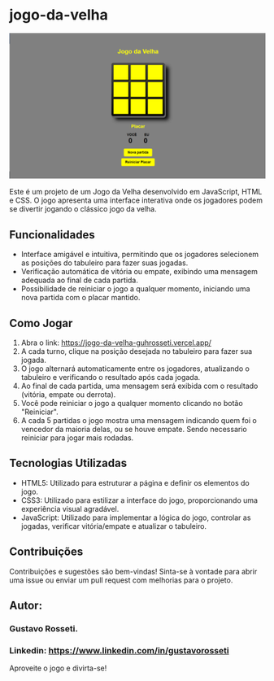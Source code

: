 # jogo-da-velha
![image](https://github.com/Guhrosseti/jogo-da-velha/blob/main/assets/jogo-da-velha.png)

Este é um projeto de um Jogo da Velha desenvolvido em JavaScript, HTML e CSS. O jogo apresenta uma interface interativa onde os jogadores podem se divertir jogando o clássico jogo da velha.

## Funcionalidades

- Interface amigável e intuitiva, permitindo que os jogadores selecionem as posições do tabuleiro para fazer suas jogadas.
- Verificação automática de vitória ou empate, exibindo uma mensagem adequada ao final de cada partida.
- Possibilidade de reiniciar o jogo a qualquer momento, iniciando uma nova partida com o placar mantido.

## Como Jogar

1. Abra o link: https://jogo-da-velha-guhrosseti.vercel.app/
2. A cada turno, clique na posição desejada no tabuleiro para fazer sua jogada.
3. O jogo alternará automaticamente entre os jogadores, atualizando o tabuleiro e verificando o resultado após cada jogada.
4. Ao final de cada partida, uma mensagem será exibida com o resultado (vitória, empate ou derrota).
5. Você pode reiniciar o jogo a qualquer momento clicando no botão "Reiniciar".
6. A cada 5 partidas o jogo mostra uma mensagem indicando quem foi o vencedor da maioria delas, ou se houve empate. Sendo necessario reiniciar para jogar mais rodadas.

## Tecnologias Utilizadas

- HTML5: Utilizado para estruturar a página e definir os elementos do jogo.
- CSS3: Utilizado para estilizar a interface do jogo, proporcionando uma experiência visual agradável.
- JavaScript: Utilizado para implementar a lógica do jogo, controlar as jogadas, verificar vitória/empate e atualizar o tabuleiro.
  
## Contribuições

Contribuições e sugestões são bem-vindas! Sinta-se à vontade para abrir uma issue ou enviar um pull request com melhorias para o projeto.

## Autor:

### Gustavo Rosseti.

### Linkedin: https://www.linkedin.com/in/gustavorosseti

Aproveite o jogo e divirta-se!

